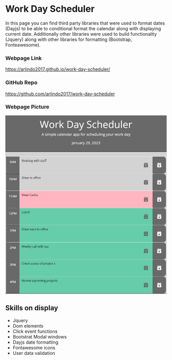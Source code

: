 # Work Day Scheduler

In this page you can find third party libraries that were used to format dates (Dayjs) to be able to conditional format the calendar along with displaying current date. Additionally other libraries were used to build functionality (Jquery) along with other libraries for formatting (Bootstrap, Fonteawesome).

### Webpage Link
https://arlindo2017.github.io/work-day-scheduler/

### GitHub Repo
https://github.com/arlindo2017/work-day-scheduler

### Webpage Picture
![Work Day Scheduler.](work-day-schedule.jpg)

## Skills on display
- Jquery
- Dom elements
- Click event functions
- Bootstrat Modal windows
- Dayjs date formatting
- Fontawesome icons
- User data validation